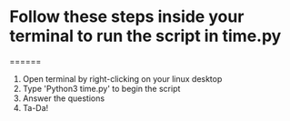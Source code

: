 # Follow these steps inside your terminal to run the script in time.py
======

1. Open terminal by right-clicking on your linux desktop
2. Type 'Python3 time.py' to begin the script
3. Answer the questions
4. Ta-Da!
